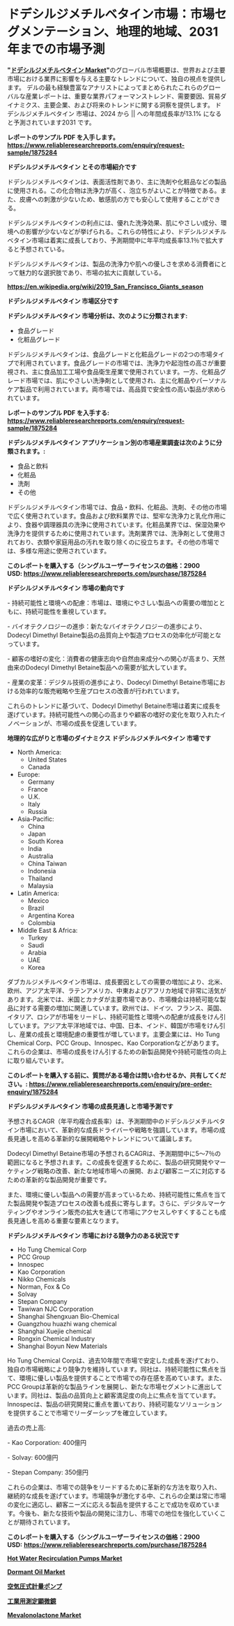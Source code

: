 <p><h1>ドデシルジメチルベタイン市場：市場セグメンテーション、地理的地域、2031年までの市場予測</h1></p><p><strong>"<a href="https://www.reliableresearchreports.com/dodecyl-dimethyl-betaine-r1875284">ドデシルジメチルベタイン Market</a>"</strong>のグローバル市場概要は、世界および主要市場における業界に影響を与える主要なトレンドについて、独自の視点を提供します。 デルの最も経験豊富なアナリストによってまとめられたこれらのグローバルな産業レポートは、重要な業界パフォーマンストレンド、需要要因、貿易ダイナミクス、主要企業、および将来のトレンドに関する洞察を提供します。 ドデシルジメチルベタイン 市場は、2024 から || への年間成長率が13.1% になると予測されています2031 です。</p>
<p><strong>レポートのサンプル PDF を入手します。</strong><strong><a href="https://www.reliableresearchreports.com/enquiry/request-sample/1875284">https://www.reliableresearchreports.com/enquiry/request-sample/1875284</a></strong></p>
<p><strong>ドデシルジメチルベタイン とその市場紹介です</strong></p>
<p><p>ドデシルジメチルベタインは、表面活性剤であり、主に洗剤や化粧品などの製品に使用される。この化合物は洗浄力が高く、泡立ちがよいことが特徴である。また、皮膚への刺激が少ないため、敏感肌の方でも安心して使用することができる。</p><p>ドデシルジメチルベタインの利点には、優れた洗浄効果、肌にやさしい成分、環境への影響が少ないなどが挙げられる。これらの特性により、ドデシルジメチルベタイン市場は着実に成長しており、予測期間中に年平均成長率13.1％で拡大すると予想されている。</p><p>ドデシルジメチルベタインは、製品の洗浄力や肌への優しさを求める消費者にとって魅力的な選択肢であり、市場の拡大に貢献している。</p><a href="https://en.wikipedia.org/wiki/2019_San_Francisco_Giants_season"></a></p>
<p><strong><a href="https://en.wikipedia.org/wiki/2019_San_Francisco_Giants_season">https://en.wikipedia.org/wiki/2019_San_Francisco_Giants_season</a></strong></p>
<p><strong>ドデシルジメチルベタイン&nbsp;市場区分です</strong><strong></strong></p>
<p><strong>ドデシルジメチルベタイン 市場分析は、次のように分類されます:</strong>&nbsp;</p>
<p><ul><li>食品グレード</li><li>化粧品グレード</li></ul></p>
<p><p>ドデシルジメチルベタインは、食品グレードと化粧品グレードの2つの市場タイプで利用されています。食品グレードの市場では、洗浄力や起泡性の高さが重要視され、主に食品加工工場や食品衛生産業で使用されています。一方、化粧品グレード市場では、肌にやさしい洗浄剤として使用され、主に化粧品やパーソナルケア製品で利用されています。両市場では、高品質で安全性の高い製品が求められています。</p></p>
<p><strong>レポートのサンプル PDF を入手する: <a href="https://www.reliableresearchreports.com/enquiry/request-sample/1875284">https://www.reliableresearchreports.com/enquiry/request-sample/1875284</a></strong></p>
<p><strong> ドデシルジメチルベタイン アプリケーション別の市場産業調査は次のように分類されます。:</strong></p>
<p><ul><li>食品と飲料</li><li>化粧品</li><li>洗剤</li><li>その他</li></ul></p>
<p><p>ドデシルジメチルベタイン市場では、食品・飲料、化粧品、洗剤、その他の市場で広く使用されています。食品および飲料業界では、堅牢な洗浄力と乳化作用により、食器や調理器具の洗浄に使用されています。化粧品業界では、保湿効果や洗浄力を提供するために使用されています。洗剤業界では、洗浄剤として使用されており、衣類や家庭用品の汚れを取り除くのに役立ちます。その他の市場では、多様な用途に使用されています。</p></p>
<p><strong>このレポートを購入する（シングルユーザーライセンスの価格：2900 USD:</strong><strong>&nbsp;<a href="https://www.reliableresearchreports.com/purchase/1875284">https://www.reliableresearchreports.com/purchase/1875284</a></strong></p>
<p><strong>ドデシルジメチルベタイン 市場の動向です</strong></p>
<p><p>- 持続可能性と環境への配慮：市場は、環境にやさしい製品への需要の増加とともに、持続可能性を重視しています。</p><p>- バイオテクノロジーの進歩：新たなバイオテクノロジーの進歩により、Dodecyl Dimethyl Betaine製品の品質向上や製造プロセスの効率化が可能となっています。</p><p>- 顧客の嗜好の変化：消費者の健康志向や自然由来成分への関心が高まり、天然由来のDodecyl Dimethyl Betaine製品への需要が拡大しています。</p><p>- 産業の変革：デジタル技術の進歩により、Dodecyl Dimethyl Betaine市場における効率的な販売戦略や生産プロセスの改善が行われています。</p><p>これらのトレンドに基づいて、Dodecyl Dimethyl Betaine市場は着実に成長を遂げています。持続可能性への関心の高まりや顧客の嗜好の変化を取り入れたイノベーションが、市場の成長を促進しています。</p></p>
<p><strong>地理的な広がりと市場のダイナミクス ドデシルジメチルベタイン 市場です</strong></p>
<p><ul>
    <li>
        North America:
        <ul>
            <li>United States</li>
            <li>Canada</li>
        </ul>
    </li>
    <li>
        Europe:
        <ul>
            <li>Germany</li>
            <li>France</li>
            <li>U.K.</li>
            <li>Italy</li>
            <li>Russia</li>
        </ul>
    </li>
    <li>
        Asia-Pacific:
        <ul>
            <li>China</li>
            <li>Japan</li>
            <li>South Korea</li>
            <li>India</li>
            <li>Australia</li>
            <li>China Taiwan</li>
            <li>Indonesia</li>
            <li>Thailand</li>
            <li>Malaysia</li>
        </ul>
    </li>
    <li>
        Latin America:
        <ul>
            <li>Mexico</li>
            <li>Brazil</li>
            <li>Argentina Korea</li>
            <li>Colombia</li>
        </ul>
    </li>
    <li>
        Middle East & Africa:
        <ul>
            <li>Turkey</li>
            <li>Saudi</li>
            <li>Arabia</li>
            <li>UAE</li>
            <li>Korea</li>
        </ul>
    </li>
    </ul></p>
<p><p>ダブカルジメチルベタイン市場は、成長要因としての需要の増加により、北米、欧州、アジア太平洋、ラテンアメリカ、中東およびアフリカ地域で非常に活気があります。北米では、米国とカナダが主要市場であり、市場機会は持続可能な製品に対する需要の増加に関連しています。欧州では、ドイツ、フランス、英国、イタリア、ロシアが市場をリードし、持続可能性と環境への配慮が成長をけん引しています。アジア太平洋地域では、中国、日本、インド、韓国が市場をけん引し、産業の成長と環境配慮の重要性が増しています。主要企業には、Ho Tung Chemical Corp、PCC Group、Innospec、Kao Corporationなどがあります。これらの企業は、市場の成長をけん引するための新製品開発や持続可能性の向上に取り組んでいます。</p></p>
<p><strong>このレポートを購入する前に、質問がある場合は問い合わせるか、共有してください。:&nbsp;<a href="https://www.reliableresearchreports.com/enquiry/pre-order-enquiry/1875284">https://www.reliableresearchreports.com/enquiry/pre-order-enquiry/1875284</a></strong></p>
<p><strong>ドデシルジメチルベタイン 市場の成長見通しと市場予測です</strong></p>
<p><p>予想されるCAGR（年平均複合成長率）は、予測期間中のドデシルジメチルベタイン市場において、革新的な成長ドライバーや戦略を強調しています。市場の成長見通しを高める革新的な展開戦略やトレンドについて議論します。</p><p>Dodecyl Dimethyl Betaine市場の予想されるCAGRは、予測期間中に5〜7％の範囲になると予想されます。この成長を促進するために、製品の研究開発やマーケティング戦略の改善、新たな地域市場への展開、および顧客ニーズに対応するための革新的な製品開発が重要です。</p><p>また、環境に優しい製品への需要が高まっているため、持続可能性に焦点を当てた製品開発や製造プロセスの改善も成長に寄与します。さらに、デジタルマーケティングやオンライン販売の拡大を通じて市場にアクセスしやすくすることも成長見通しを高める重要な要素となります。</p></p>
<p><strong>ドデシルジメチルベタイン 市場における競争力のある状況です</strong></p>
<p><ul><li>Ho Tung Chemical Corp</li><li>PCC Group</li><li>Innospec</li><li>Kao Corporation</li><li>Nikko Chemicals</li><li>Norman, Fox & Co</li><li>Solvay</li><li>Stepan Company</li><li>Tawiwan NJC Corporation</li><li>Shanghai Shengxuan Bio-Chemical</li><li>Guangzhou huazhi wang chemical</li><li>Shanghai Xuejie chemical</li><li>Rongxin Chemical Industry</li><li>Shanghai Boyun New Materials</li></ul></p>
<p><p>Ho Tung Chemical Corpは、過去10年間で市場で安定した成長を遂げており、独自の市場戦略により競争力を維持しています。同社は、持続可能性に焦点を当て、環境に優しい製品を提供することで市場での存在感を高めています。また、PCC Groupは革新的な製品ラインを展開し、新たな市場セグメントに進出しています。同社は、製品の品質向上と顧客満足度の向上に焦点を当てています。Innospecは、製品の研究開発に重点を置いており、持続可能なソリューションを提供することで市場でリーダーシップを確立しています。</p><p>過去の売上高:</p><p>- Kao Corporation: 400億円</p><p>- Solvay: 600億円</p><p>- Stepan Company: 350億円</p><p>これらの企業は、市場での競争をリードするために革新的な方法を取り入れ、継続的な成長を遂げています。市場競争が激化する中、これらの企業は常に市場の変化に適応し、顧客ニーズに応える製品を提供することで成功を収めています。今後も、新たな技術や製品の開発に注力し、市場での地位を強化していくことが期待されています。</p></p>
<p><strong>このレポートを購入する（シングルユーザーライセンスの価格：2900 USD:</strong>&nbsp;<strong><a href="https://www.reliableresearchreports.com/purchase/1875284">https://www.reliableresearchreports.com/purchase/1875284</a></strong></p>
<p><strong><p><a href="https://medium.com/@bradleyills65767/hot-water-recirculation-pumps-market-analysis-report-global-insights-by-region-type-passive-hot-fbac9b46871d">Hot Water Recirculation Pumps Market</a></p><p><a href="https://www.linkedin.com/pulse/dormant-oil-market-outlook-complete-industry-analysis-2024-2031-8o36f?trackingId=MBYNpNRrRUyLjPv%2F6amZXw%3D%3D">Dormant Oil Market</a></p><p><a href="https://medium.com/@rudysimonis2023/%E7%A9%BA%E6%B0%97%E5%8B%95%E5%8A%9B%E5%BC%8F%E8%A8%88%E9%87%8F%E3%83%9D%E3%83%B3%E3%83%97%E5%B8%82%E5%A0%B4%E8%A6%8F%E6%A8%A1%E3%81%8A%E3%82%88%E3%81%B3%E3%82%B7%E3%82%A7%E3%82%A2%E5%88%86%E6%9E%90-%E6%88%90%E9%95%B7%E5%8B%95%E5%90%91%E3%81%8A%E3%82%88%E3%81%B3%E4%BA%88%E6%B8%AC-2024%E5%B9%B4-2031%E5%B9%B4-180942ae288d">空気圧式計量ポンプ</a></p><p><a href="https://github.com/lababdou/Market-Research-Report-List-5/blob/main/697114673642.md">工業用測定顕微鏡</a></p><p><a href="https://www.linkedin.com/pulse/evalonolactone-market-product-type-application-region-companies-pdqsf?trackingId=VpJEmIN1R%2F%2BkT3hKE4GiOw%3D%3D">Mevalonolactone Market</a></p></strong></p>